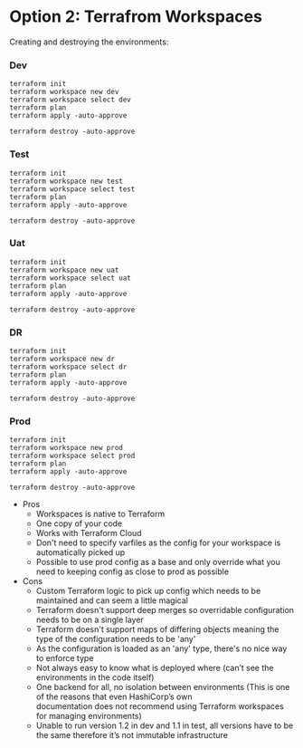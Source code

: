 # Option 2: Terrafrom Workspaces

Creating and destroying the environments:


### Dev 
```
terraform init
terraform workspace new dev
terraform workspace select dev
terraform plan
terraform apply -auto-approve

terraform destroy -auto-approve
```

### Test
```
terraform init
terraform workspace new test
terraform workspace select test
terraform plan
terraform apply -auto-approve

terraform destroy -auto-approve
```

### Uat
```
terraform init
terraform workspace new uat
terraform workspace select uat
terraform plan
terraform apply -auto-approve

terraform destroy -auto-approve
```

### DR
```
terraform init
terraform workspace new dr
terraform workspace select dr
terraform plan
terraform apply -auto-approve

terraform destroy -auto-approve
```

### Prod
```
terraform init
terraform workspace new prod
terraform workspace select prod
terraform plan
terraform apply -auto-approve

terraform destroy -auto-approve
```

- Pros
    - Workspaces is native to Terraform
    - One copy of your code
    - Works with Terraform Cloud
    - Don't need to specify varfiles as the config for your workspace is automatically picked up
    - Possible to use prod config as a base and only override what you need to keeping config as close to prod as possible
- Cons
    - Custom Terraform logic to pick up config which needs to be maintained and can seem a little magical
    - Terraform doesn't support deep merges so overridable configuration needs to be on a single layer
    - Terraform doesn't support maps of differing objects meaning the type of the configuration needs to be 'any'
    - As the configuration is loaded as an 'any' type, there's no nice way to enforce type
    - Not always easy to know what is deployed where (can’t see the environments in the code itself)
    - One backend for all, no isolation between environments (This is one of the reasons that even HashiCorp’s own documentation does not recommend using Terraform workspaces for managing environments)
    - Unable to run version 1.2 in dev and 1.1 in test, all versions have to be the same therefore it’s not immutable infrastructure
